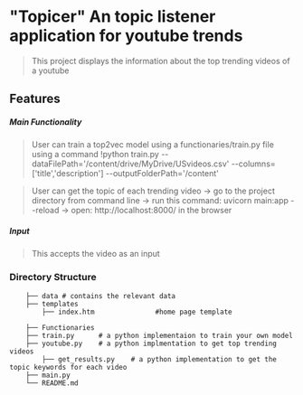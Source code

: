 # "Topicer"  An topic listener application for youtube trends
> This project displays the information about the top trending videos of a youtube

## Features
##### Main Functionality
> User can train a top2vec model using a functionaries/train.py file using a command
	!python train.py --dataFilePath='/content/drive/MyDrive/USvideos.csv' --columns=['title','description'] --outputFolderPath='/content'

> User can get the topic of each trending video
	-> go to the project directory from command line
	-> run this command: uvicorn main:app --reload
	-> open: http://localhost:8000/ in the browser 

##### Input
> This accepts the video as an input

### Directory Structure
        
        ├── data # contains the relevant data
        ├── templates
            ├── index.htm               #home page template
                
        ├── Functionaries
	    ├── train.py      # a python implementaion to train your own model
	    ├── youtube.py    # a python implmentation to get top trending videos
            ├── get_results.py    # a python implementation to get the topic keywords for each video
        ├── main.py   
        └── README.md
        
        

